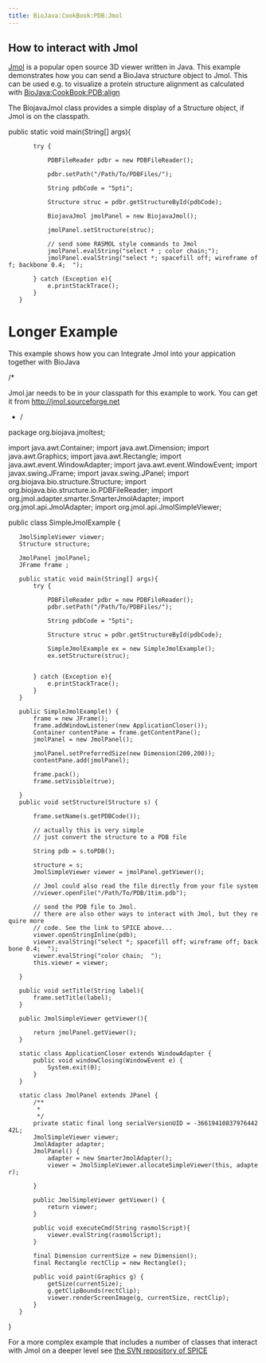 ```yaml
---
title: BioJava:CookBook:PDB:Jmol
---
```


How to interact with Jmol
-------------------------

[Jmol](http://jmol.sourceforge.net) is a popular open source 3D viewer
written in Java. This example demonstrates how you can send a BioJava
structure object to Jmol. This can be used e.g. to visualize a protein
structure alignment as calculated with <BioJava:CookBook:PDB:align>

The BiojavaJmol class provides a simple display of a Structure object,
if Jmol is on the classpath.

<java> public static void main(String[] args){

`       try {`

`           PDBFileReader pdbr = new PDBFileReader();   `  
`           `  
`           pdbr.setPath("/Path/To/PDBFiles/");`

`           String pdbCode = "5pti";`

`           Structure struc = pdbr.getStructureById(pdbCode);`

`           BiojavaJmol jmolPanel = new BiojavaJmol();`  
`           `  
`           jmolPanel.setStructure(struc);`  
`           `  
`           // send some RASMOL style commands to Jmol`  
`           jmolPanel.evalString("select * ; color chain;");`  
`           jmolPanel.evalString("select *; spacefill off; wireframe off; backbone 0.4;  ");`

`       } catch (Exception e){`  
`           e.printStackTrace();`  
`       }`  
`   }`

</java>

Longer Example
==============

This example shows how you can Integrate Jmol into your appication
together with BioJava

<java> /\*

Jmol.jar needs to be in your classpath for this example to work. You can
get it from <http://jmol.sourceforge.net>

-   /

package org.biojava.jmoltest;

import java.awt.Container; import java.awt.Dimension; import
java.awt.Graphics; import java.awt.Rectangle; import
java.awt.event.WindowAdapter; import java.awt.event.WindowEvent; import
javax.swing.JFrame; import javax.swing.JPanel; import
org.biojava.bio.structure.Structure; import
org.biojava.bio.structure.io.PDBFileReader; import
org.jmol.adapter.smarter.SmarterJmolAdapter; import
org.jmol.api.JmolAdapter; import org.jmol.api.JmolSimpleViewer;

public class SimpleJmolExample {

`   JmolSimpleViewer viewer;`  
`   Structure structure; `

`   JmolPanel jmolPanel;`  
`   JFrame frame ;`

`   public static void main(String[] args){`  
`       try {`

`           PDBFileReader pdbr = new PDBFileReader();          `  
`           pdbr.setPath("/Path/To/PDBFiles/");`

`           String pdbCode = "5pti";`

`           Structure struc = pdbr.getStructureById(pdbCode);`

`           SimpleJmolExample ex = new SimpleJmolExample();`  
`           ex.setStructure(struc);`  
`          `  
`           `  
`       } catch (Exception e){`  
`           e.printStackTrace();`  
`       }`  
`   }`

`   public SimpleJmolExample() {`  
`       frame = new JFrame();`  
`       frame.addWindowListener(new ApplicationCloser());`  
`       Container contentPane = frame.getContentPane();`  
`       jmolPanel = new JmolPanel();`  
`  `  
`       jmolPanel.setPreferredSize(new Dimension(200,200));`  
`       contentPane.add(jmolPanel);`

`       frame.pack();`  
`       frame.setVisible(true); `

`   }`  
`   public void setStructure(Structure s) {`  
`       `  
`       frame.setName(s.getPDBCode());`

`       // actually this is very simple`  
`       // just convert the structure to a PDB file`  
` `  
`       String pdb = s.toPDB();`  
`      `  
`       structure = s;`  
`       JmolSimpleViewer viewer = jmolPanel.getViewer();`

`       // Jmol could also read the file directly from your file system`  
`       //viewer.openFile("/Path/To/PDB/1tim.pdb");`  
` `  
`       // send the PDB file to Jmol.`  
`       // there are also other ways to interact with Jmol, but they require more`  
`       // code. See the link to SPICE above...`  
`       viewer.openStringInline(pdb);`  
`       viewer.evalString("select *; spacefill off; wireframe off; backbone 0.4;  ");`  
`       viewer.evalString("color chain;  ");`  
`       this.viewer = viewer;`

`   }`

`   public void setTitle(String label){`  
`       frame.setTitle(label);`  
`   }`

`   public JmolSimpleViewer getViewer(){`

`       return jmolPanel.getViewer();`  
`   }`

`   static class ApplicationCloser extends WindowAdapter {`  
`       public void windowClosing(WindowEvent e) {`  
`           System.exit(0);`  
`       }`  
`   }`

`   static class JmolPanel extends JPanel {`  
`       /**`  
`        * `  
`        */`  
`       private static final long serialVersionUID = -3661941083797644242L;`  
`       JmolSimpleViewer viewer;`  
`       JmolAdapter adapter;`  
`       JmolPanel() {`  
`           adapter = new SmarterJmolAdapter();`  
`           viewer = JmolSimpleViewer.allocateSimpleViewer(this, adapter);`  
`           `  
`       }`

`       public JmolSimpleViewer getViewer() {`  
`           return viewer;`  
`       }`

`       public void executeCmd(String rasmolScript){`  
`           viewer.evalString(rasmolScript);`  
`       }`

`       final Dimension currentSize = new Dimension();`  
`       final Rectangle rectClip = new Rectangle();`

`       public void paint(Graphics g) {`  
`           getSize(currentSize);`  
`           g.getClipBounds(rectClip);`  
`           viewer.renderScreenImage(g, currentSize, rectClip);`  
`       }`  
`   }`

}

</java>

For a more complex example that includes a number of classes that
interact with Jmol on a deeper level see [the SVN repository of
SPICE](http://www.derkholm.net/svn/repos/spice/trunk/src/org/biojava/spice/jmol/)
